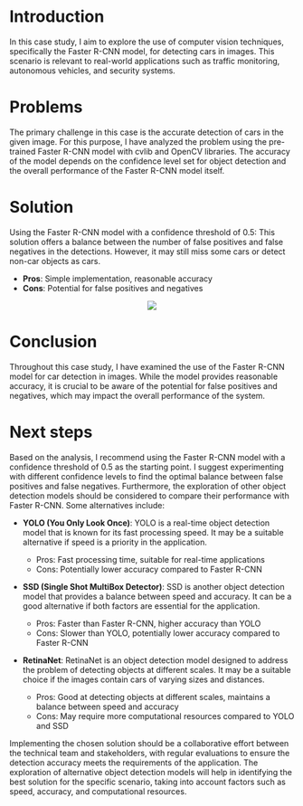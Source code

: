 # Introduction

In this case study, I aim to explore the use of computer vision techniques, specifically the Faster R-CNN model, for detecting cars in images. This scenario is relevant to real-world applications such as traffic monitoring, autonomous vehicles, and security systems. 

# Problems

The primary challenge in this case is the accurate detection of cars in the given image. For this purpose, I have analyzed the problem using the pre-trained Faster R-CNN model with cvlib and OpenCV libraries. The accuracy of the model depends on the confidence level set for object detection and the overall performance of the Faster R-CNN model itself.

# Solution

Using the Faster R-CNN model with a confidence threshold of 0.5: This solution offers a balance between the number of false positives and false negatives in the detections. However, it may still miss some cars or detect non-car objects as cars.

- **Pros**: Simple implementation, reasonable accuracy
- **Cons**: Potential for false positives and negatives

<p align="center">
  <img src="https://user-images.githubusercontent.com/115745200/232331518-1af0c2e3-f1f6-41f3-a1b2-f972c4c285f1.png">
</p>

# Conclusion

Throughout this case study, I have examined the use of the Faster R-CNN model for car detection in images. While the model provides reasonable accuracy, it is crucial to be aware of the potential for false positives and negatives, which may impact the overall performance of the system.

# Next steps

Based on the analysis, I recommend using the Faster R-CNN model with a confidence threshold of 0.5 as the starting point. I suggest experimenting with different confidence levels to find the optimal balance between false positives and false negatives. Furthermore, the exploration of other object detection models should be considered to compare their performance with Faster R-CNN. Some alternatives include:

- **YOLO (You Only Look Once)**: YOLO is a real-time object detection model that is known for its fast processing speed. It may be a suitable alternative if speed is a priority in the application.

  - Pros: Fast processing time, suitable for real-time applications
  - Cons: Potentially lower accuracy compared to Faster R-CNN

- **SSD (Single Shot MultiBox Detector)**: SSD is another object detection model that provides a balance between speed and accuracy. It can be a good alternative if both factors are essential for the application.

  - Pros: Faster than Faster R-CNN, higher accuracy than YOLO
  - Cons: Slower than YOLO, potentially lower accuracy compared to Faster R-CNN

- **RetinaNet**: RetinaNet is an object detection model designed to address the problem of detecting objects at different scales. It may be a suitable choice if the images contain cars of varying sizes and distances.

  - Pros: Good at detecting objects at different scales, maintains a balance between speed and accuracy
  - Cons: May require more computational resources compared to YOLO and SSD

Implementing the chosen solution should be a collaborative effort between the technical team and stakeholders, with regular evaluations to ensure the detection accuracy meets the requirements of the application. The exploration of alternative object detection models will help in identifying the best solution for the specific scenario, taking into account factors such as speed, accuracy, and computational resources.
